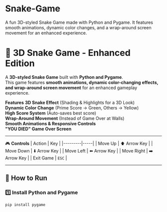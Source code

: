 # Snake-Game
A fun 3D-styled Snake Game made with Python and Pygame. It features smooth animations, dynamic color changes, and a wrap-around screen movement for an enhanced experience.

# 🐍 3D Snake Game - Enhanced Edition

A **3D-styled Snake Game** built with **Python and Pygame**.  
This game features **smooth animations, dynamic color-changing effects, and wrap-around screen movement** for an enhanced gameplay experience. 

 **Features**
 **3D Snake Effect** (Shading & Highlights for a 3D Look)  
 **Dynamic Color Change** (Prime Score → Green, Others → Yellow)  
 **High Score System** (Auto-saves best score)  
 **Wrap-Around Movement** (Instead of Game Over at Walls)  
 **Smooth Animations & Responsive Controls**  
 **"YOU DIED" Game Over Screen**  

---

 🎮 **Controls**
| Action  | Key |
|---------|-----|
| Move Up    | ⬆️ Arrow Key |
| Move Down  | ⬇️ Arrow Key |
| Move Left  | ⬅️ Arrow Key |
| Move Right | ➡️ Arrow Key |
| Exit Game  | `ESC` |

---

## 📌 **How to Run**
### 1️⃣ **Install Python and Pygame**
```sh
pip install pygame

